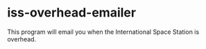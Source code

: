 # iss-overhead-emailer
This program will email you when the International Space Station is overhead.
